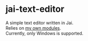 # jai-text-editor
A simple text editor written in Jai.  
Relies on [my own modules](https://github.com/ostef/jai-modules).  
Currently, only Windows is supported.
